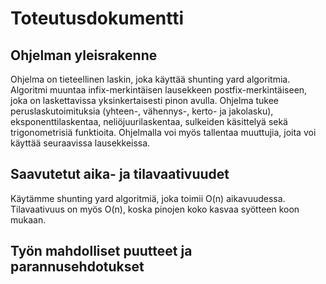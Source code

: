 # Toteutusdokumentti

## Ohjelman yleisrakenne
Ohjelma on tieteellinen laskin, joka käyttää shunting yard algoritmia.
Algoritmi muuntaa infix-merkintäisen lausekkeen postfix-merkintäiseen, joka on laskettavissa 
yksinkertaisesti pinon avulla. Ohjelma tukee peruslaskutoimituksia (yhteen-, vähennys-, 
kerto- ja jakolasku), eksponenttilaskentaa, neliöjuurilaskentaa, sulkeiden käsittelyä sekä 
trigonometrisiä funktioita. Ohjelmalla voi myös tallentaa muuttujia, joita voi käyttää 
seuraavissa lausekkeissa.

## Saavutetut aika- ja tilavaativuudet
Käytämme shunting yard algoritmiä, joka toimii O(n) aikavuudessa.
Tilavaativuus on myös O(n), koska pinojen koko kasvaa syötteen koon mukaan.

## Työn mahdolliset puutteet ja parannusehdotukset
